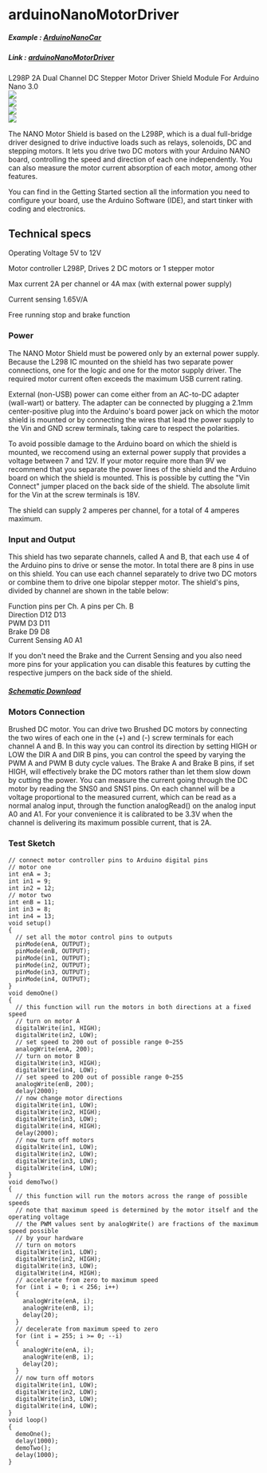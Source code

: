 # arduinoNanoMotorDriver

##### Example : [ArduinoNanoCar](https://mtinet.github.io/arduinoNanoCarWithAndroid/)  
##### Link : [arduinoNanoMotorDriver](https://www.ebay.com/itm/L298P-2A-Dual-Channel-DC-Stepper-Motor-Driver-Shield-Module-For-Arduino-Nano-3-0-/201852742335)

L298P 2A Dual Channel DC Stepper Motor Driver Shield Module For Arduino Nano 3.0  
![](https://github.com/mtinet/arduinoNanoMotorDriver/blob/master/image/652099642.jpg?raw=true)  
![](https://github.com/mtinet/arduinoNanoMotorDriver/blob/master/image/2033869278.jpg?raw=true)  
![](https://github.com/mtinet/arduinoNanoMotorDriver/blob/master/image/3447870997.jpg?raw=true)  
![](https://github.com/mtinet/arduinoNanoMotorDriver/blob/master/image/1719331792.jpg?raw=true)  


The NANO Motor Shield is based on the L298P, which is a dual full-bridge driver designed to drive inductive loads such as relays, solenoids, DC and stepping motors. It lets you drive two DC motors with your Arduino NANO board, controlling the speed and direction of each one independently. You can also measure the motor current absorption of each motor, among other features.  

You can find in the Getting Started section all the information you need to configure your board, use the Arduino Software (IDE), and start tinker with coding and electronics.  


## Technical specs
Operating Voltage   5V to 12V

Motor controller    L298P, Drives 2 DC motors or 1 stepper motor

Max current         2A per channel or 4A max (with external power supply)

Current sensing     1.65V/A

Free running stop and brake function



### Power  
The NANO Motor Shield must be powered only by an external power supply. Because the L298 IC mounted on the shield has two separate power connections, one for the logic and one for the motor supply driver. The required motor current often exceeds the maximum USB current rating.  

External (non-USB) power can come either from an AC-to-DC adapter (wall-wart) or battery. The adapter can be connected by plugging a 2.1mm center-positive plug into the Arduino's board power jack on which the motor shield is mounted or by connecting the wires that lead the power supply to the Vin and GND screw terminals, taking care to respect the polarities.  

To avoid possible damage to the Arduino board on which the shield is mounted, we reccomend using an external power supply that provides a voltage between 7 and 12V. If your motor require more than 9V we recommend that you separate the power lines of the shield and the Arduino board on which the shield is mounted. This is possible by cutting the "Vin Connect" jumper placed on the back side of the shield. The absolute limit for the Vin at the screw terminals is 18V.  

The shield can supply 2 amperes per channel, for a total of 4 amperes maximum.   

### Input and Output  
This shield has two separate channels, called A and B, that each use 4 of the Arduino pins to drive or sense the motor. In total there are 8 pins in use on this shield. You can use each channel separately to drive two DC motors or combine them to drive one bipolar stepper motor. The shield's pins, divided by channel are shown in the table below:  

Function          pins per Ch. A    pins per Ch. B  
Direction         D12               D13  
PWM               D3                D11  
Brake             D9                D8  
Current Sensing   A0                A1  

If you don't need the Brake and the Current Sensing and you also need more pins for your application you can disable this features by cutting the respective jumpers on the back side of the shield.  

##### [Schematic Download](https://github.com/mtinet/arduinoNanoMotorDriver/blob/master/arduinoNanoMotorDriver.pdf)

### Motors Connection  
Brushed DC motor. You can drive two Brushed DC motors by connecting the two wires of each one in the (+) and (-) screw terminals for each channel A and B. In this way you can control its direction by setting HIGH or LOW the DIR A and DIR B pins, you can control the speed by varying the PWM A and PWM B duty cycle values. The Brake A and Brake B pins, if set HIGH, will effectively brake the DC motors rather than let them slow down by cutting the power. You can measure the current going through the DC motor by reading the SNS0 and SNS1 pins. On each channel will be a voltage proportional to the measured current, which can be read as a normal analog input, through the function analogRead() on the analog input A0 and A1. For your convenience it is calibrated to be 3.3V when the channel is delivering its maximum possible current, that is 2A. 


### Test Sketch
```
// connect motor controller pins to Arduino digital pins
// motor one
int enA = 3;
int in1 = 9;
int in2 = 12;
// motor two
int enB = 11;
int in3 = 8;
int in4 = 13;
void setup()
{
  // set all the motor control pins to outputs
  pinMode(enA, OUTPUT);
  pinMode(enB, OUTPUT);
  pinMode(in1, OUTPUT);
  pinMode(in2, OUTPUT);
  pinMode(in3, OUTPUT);
  pinMode(in4, OUTPUT);
}
void demoOne()
{
  // this function will run the motors in both directions at a fixed speed
  // turn on motor A
  digitalWrite(in1, HIGH);
  digitalWrite(in2, LOW);
  // set speed to 200 out of possible range 0~255
  analogWrite(enA, 200);
  // turn on motor B
  digitalWrite(in3, HIGH);
  digitalWrite(in4, LOW);
  // set speed to 200 out of possible range 0~255
  analogWrite(enB, 200);
  delay(2000);
  // now change motor directions
  digitalWrite(in1, LOW);
  digitalWrite(in2, HIGH);  
  digitalWrite(in3, LOW);
  digitalWrite(in4, HIGH); 
  delay(2000);
  // now turn off motors
  digitalWrite(in1, LOW);
  digitalWrite(in2, LOW);  
  digitalWrite(in3, LOW);
  digitalWrite(in4, LOW);
}
void demoTwo()
{
  // this function will run the motors across the range of possible speeds
  // note that maximum speed is determined by the motor itself and the operating voltage
  // the PWM values sent by analogWrite() are fractions of the maximum speed possible 
  // by your hardware
  // turn on motors
  digitalWrite(in1, LOW);
  digitalWrite(in2, HIGH);  
  digitalWrite(in3, LOW);
  digitalWrite(in4, HIGH); 
  // accelerate from zero to maximum speed
  for (int i = 0; i < 256; i++)
  {
    analogWrite(enA, i);
    analogWrite(enB, i);
    delay(20);
  } 
  // decelerate from maximum speed to zero
  for (int i = 255; i >= 0; --i)
  {
    analogWrite(enA, i);
    analogWrite(enB, i);
    delay(20);
  } 
  // now turn off motors
  digitalWrite(in1, LOW);
  digitalWrite(in2, LOW);  
  digitalWrite(in3, LOW);
  digitalWrite(in4, LOW);  
}
void loop()
{
  demoOne();
  delay(1000);
  demoTwo();
  delay(1000);
}
```
